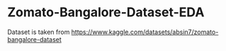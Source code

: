 # Zomato-Bangalore-Dataset-EDA

Dataset is taken from https://www.kaggle.com/datasets/absin7/zomato-bangalore-dataset
